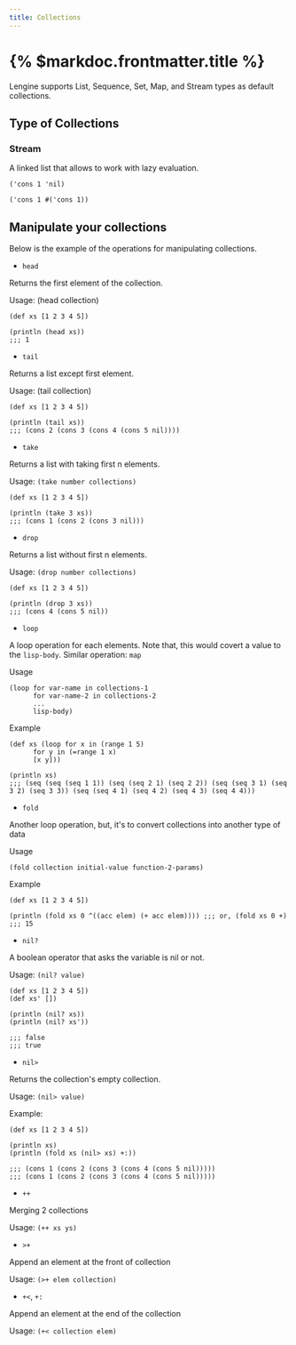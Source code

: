 ```yaml
---
title: Collections
---
```


# {% $markdoc.frontmatter.title %}

Lengine supports List, Sequence, Set, Map, and Stream types as default collections.

## Type of Collections


### Stream

A linked list that allows to work with lazy evaluation.

```
('cons 1 'nil)

('cons 1 #('cons 1))
```

## Manipulate your collections

Below is the example of the operations for manipulating collections.

- `head`

Returns the first element of the collection.

Usage: (head collection)

```
(def xs [1 2 3 4 5])

(println (head xs))
;;; 1
```

- `tail`

Returns a list except first element.

Usage: (tail collection)

```
(def xs [1 2 3 4 5])

(println (tail xs))
;;; (cons 2 (cons 3 (cons 4 (cons 5 nil))))
```

- `take`

Returns a list with taking first n elements.

Usage: `(take number collections)`

```
(def xs [1 2 3 4 5])

(println (take 3 xs))
;;; (cons 1 (cons 2 (cons 3 nil)))
```

- `drop`

Returns a list without first n elements.

Usage: `(drop number collections)`

```
(def xs [1 2 3 4 5])

(println (drop 3 xs))
;;; (cons 4 (cons 5 nil))
```

- `loop`

A loop operation for each elements. Note that, this would covert a value to the `lisp-body`.
Similar operation: `map`

Usage
```
(loop for var-name in collections-1
      for var-name-2 in collections-2
      ...
      lisp-body)
```

Example

```
(def xs (loop for x in (range 1 5)
      for y in (=range 1 x)
      [x y]))

(println xs)
;;; (seq (seq (seq 1 1)) (seq (seq 2 1) (seq 2 2)) (seq (seq 3 1) (seq 3 2) (seq 3 3)) (seq (seq 4 1) (seq 4 2) (seq 4 3) (seq 4 4)))
```

- `fold`

Another loop operation, but, it's to convert collections into another type of data

Usage
```
(fold collection initial-value function-2-params)
```

Example
```
(def xs [1 2 3 4 5])

(println (fold xs 0 ^((acc elem) (+ acc elem)))) ;;; or, (fold xs 0 +)
;;; 15
```

- `nil?`

A boolean operator that asks the variable is nil or not.

Usage: `(nil? value)`

```
(def xs [1 2 3 4 5])
(def xs' [])

(println (nil? xs))
(println (nil? xs'))

;;; false
;;; true
```

- `nil>`

Returns the collection's empty collection.

Usage: `(nil> value)`

Example: 
```
(def xs [1 2 3 4 5])

(println xs)
(println (fold xs (nil> xs) +:))

;;; (cons 1 (cons 2 (cons 3 (cons 4 (cons 5 nil)))))
;;; (cons 1 (cons 2 (cons 3 (cons 4 (cons 5 nil)))))
```

- `++`

Merging 2 collections

Usage: `(++ xs ys)`

- `>+`

Append an element at the front of collection

Usage: `(>+ elem collection)`

- `+<`, `+:`

Append an element at the end of the collection

Usage: `(+< collection elem)`

